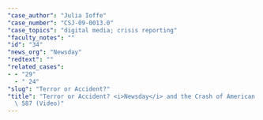 ```yaml
---
"case_author": "Julia Ioffe"
"case_number": "CSJ-09-0013.0"
"case_topics": "digital media; crisis reporting"
"faculty_notes": ""
"id": "34"
"news_org": "Newsday"
"redtext": ""
"related_cases":
- - "29"
  - " 24"
"slug": "Terror or Accident?"
"title": "Terror or Accident? <i>Newsday</i> and the Crash of American Airlines Flight\
  \ 587 (Video)"
---
```

